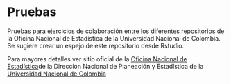# Pruebas
Pruebas para ejercicios de colaboración entre los diferentes repositorios de la Oficina Nacional de Estadística de la Universidad Nacional de Colombia. Se sugiere crear un espejo de este repositorio desde Rstudio.

Para mayores detalles ver sitio oficial de la [Oficina Nacional de Estadística](http://estadisticas.unal.edu.co/index.php?id=44&no_cache=1)de la Dirección Nacional de Planeación y Estadística de la [Universidad Nacional de Colombia](http://unal.edu.co/)
